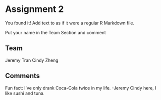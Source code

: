 # Assignment 2

You found it!  Add text to as if it were a regular R Markdown file.

Put your name in the Team Section and comment

## Team

Jeremy Tran
Cindy Zheng


## Comments

Fun fact: I've only drank Coca-Cola twice in my life. -Jeremy
Cindy here, I like sushi and tuna.